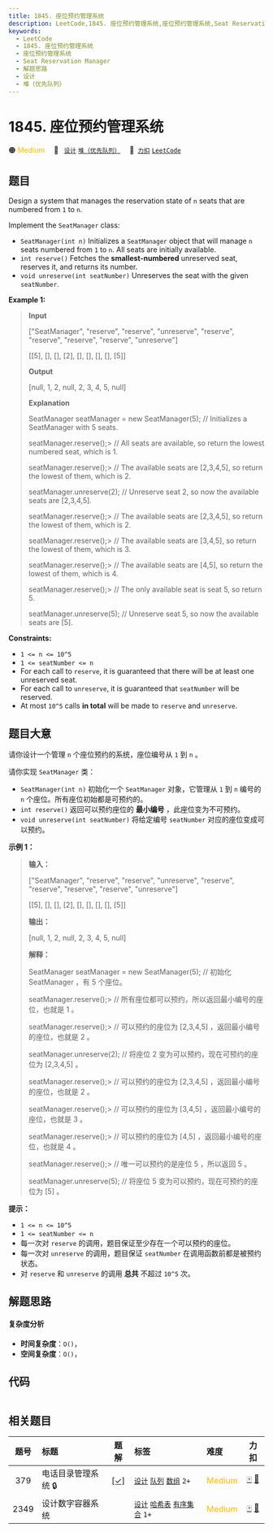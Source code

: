 ```yaml
---
title: 1845. 座位预约管理系统
description: LeetCode,1845. 座位预约管理系统,座位预约管理系统,Seat Reservation Manager,解题思路,设计,堆（优先队列）
keywords:
  - LeetCode
  - 1845. 座位预约管理系统
  - 座位预约管理系统
  - Seat Reservation Manager
  - 解题思路
  - 设计
  - 堆（优先队列）
---
```


# 1845. 座位预约管理系统

🟠 <font color=#ffb800>Medium</font>&emsp; 🔖&ensp; [`设计`](/tag/design.md) [`堆（优先队列）`](/tag/heap-priority-queue.md)&emsp; 🔗&ensp;[`力扣`](https://leetcode.cn/problems/seat-reservation-manager) [`LeetCode`](https://leetcode.com/problems/seat-reservation-manager)

## 题目

Design a system that manages the reservation state of `n` seats that are
numbered from `1` to `n`.

Implement the `SeatManager` class:

  * `SeatManager(int n)` Initializes a `SeatManager` object that will manage `n` seats numbered from `1` to `n`. All seats are initially available.
  * `int reserve()` Fetches the **smallest-numbered** unreserved seat, reserves it, and returns its number.
  * `void unreserve(int seatNumber)` Unreserves the seat with the given `seatNumber`.



**Example 1:**

> 
> 
> 
> 
> 
> **Input**
> 
> ["SeatManager", "reserve", "reserve", "unreserve", "reserve", "reserve", "reserve", "reserve", "unreserve"]
> 
> [[5], [], [], [2], [], [], [], [], [5]]
> 
> **Output**
> 
> [null, 1, 2, null, 2, 3, 4, 5, null]
> 
> 
> 
> **Explanation**
> 
> SeatManager seatManager = new SeatManager(5); // Initializes a SeatManager with 5 seats.
> 
> seatManager.reserve();> 
> // All seats are available, so return the lowest numbered seat, which is 1.
> 
> seatManager.reserve();> 
> // The available seats are [2,3,4,5], so return the lowest of them, which is 2.
> 
> seatManager.unreserve(2); // Unreserve seat 2, so now the available seats are [2,3,4,5].
> 
> seatManager.reserve();> 
> // The available seats are [2,3,4,5], so return the lowest of them, which is 2.
> 
> seatManager.reserve();> 
> // The available seats are [3,4,5], so return the lowest of them, which is 3.
> 
> seatManager.reserve();> 
> // The available seats are [4,5], so return the lowest of them, which is 4.
> 
> seatManager.reserve();> 
> // The only available seat is seat 5, so return 5.
> 
> seatManager.unreserve(5); // Unreserve seat 5, so now the available seats are [5].

**Constraints:**

  * `1 <= n <= 10^5`
  * `1 <= seatNumber <= n`
  * For each call to `reserve`, it is guaranteed that there will be at least one unreserved seat.
  * For each call to `unreserve`, it is guaranteed that `seatNumber` will be reserved.
  * At most `10^5` calls **in total** will be made to `reserve` and `unreserve`.


## 题目大意

请你设计一个管理 `n` 个座位预约的系统，座位编号从 `1` 到 `n` 。

请你实现 `SeatManager` 类：

  * `SeatManager(int n)` 初始化一个 `SeatManager` 对象，它管理从 `1` 到 `n` 编号的 `n` 个座位。所有座位初始都是可预约的。
  * `int reserve()` 返回可以预约座位的 **最小编号** ，此座位变为不可预约。
  * `void unreserve(int seatNumber)` 将给定编号 `seatNumber` 对应的座位变成可以预约。

**示例 1：**

> 
> 
> 
> 
> 
> **输入：**
> 
> ["SeatManager", "reserve", "reserve", "unreserve", "reserve", "reserve", "reserve", "reserve", "unreserve"]
> 
> [[5], [], [], [2], [], [], [], [], [5]]
> 
> **输出：**
> 
> [null, 1, 2, null, 2, 3, 4, 5, null]
> 
> 
> 
> **解释：**
> 
> SeatManager seatManager = new SeatManager(5); // 初始化 SeatManager ，有 5 个座位。
> 
> seatManager.reserve();> 
> // 所有座位都可以预约，所以返回最小编号的座位，也就是 1 。
> 
> seatManager.reserve();> 
> // 可以预约的座位为 [2,3,4,5] ，返回最小编号的座位，也就是 2 。
> 
> seatManager.unreserve(2); // 将座位 2 变为可以预约，现在可预约的座位为 [2,3,4,5] 。
> 
> seatManager.reserve();> 
> // 可以预约的座位为 [2,3,4,5] ，返回最小编号的座位，也就是 2 。
> 
> seatManager.reserve();> 
> // 可以预约的座位为 [3,4,5] ，返回最小编号的座位，也就是 3 。
> 
> seatManager.reserve();> 
> // 可以预约的座位为 [4,5] ，返回最小编号的座位，也就是 4 。
> 
> seatManager.reserve();> 
> // 唯一可以预约的是座位 5 ，所以返回 5 。
> 
> seatManager.unreserve(5); // 将座位 5 变为可以预约，现在可预约的座位为 [5] 。
> 
> 

**提示：**

  * `1 <= n <= 10^5`
  * `1 <= seatNumber <= n`
  * 每一次对 `reserve` 的调用，题目保证至少存在一个可以预约的座位。
  * 每一次对 `unreserve` 的调用，题目保证 `seatNumber` 在调用函数前都是被预约状态。
  * 对 `reserve` 和 `unreserve` 的调用 **总共** 不超过 `10^5` 次。


## 解题思路

#### 复杂度分析

- **时间复杂度**：`O()`，
- **空间复杂度**：`O()`，

## 代码

```javascript

```

## 相关题目

<!-- prettier-ignore -->
| 题号 | 标题 | 题解 | 标签 | 难度 | 力扣 |
| :------: | :------ | :------: | :------ | :------ | :------: |
| 379 | 电话目录管理系统 🔒 | [[✓]](/problem/0379.md) |  [`设计`](/tag/design.md) [`队列`](/tag/queue.md) [`数组`](/tag/array.md) `2+` | <font color=#ffb800>Medium</font> | [🀄️](https://leetcode.cn/problems/design-phone-directory) [🔗](https://leetcode.com/problems/design-phone-directory) |
| 2349 | 设计数字容器系统 |  |  [`设计`](/tag/design.md) [`哈希表`](/tag/hash-table.md) [`有序集合`](/tag/ordered-set.md) `1+` | <font color=#ffb800>Medium</font> | [🀄️](https://leetcode.cn/problems/design-a-number-container-system) [🔗](https://leetcode.com/problems/design-a-number-container-system) |